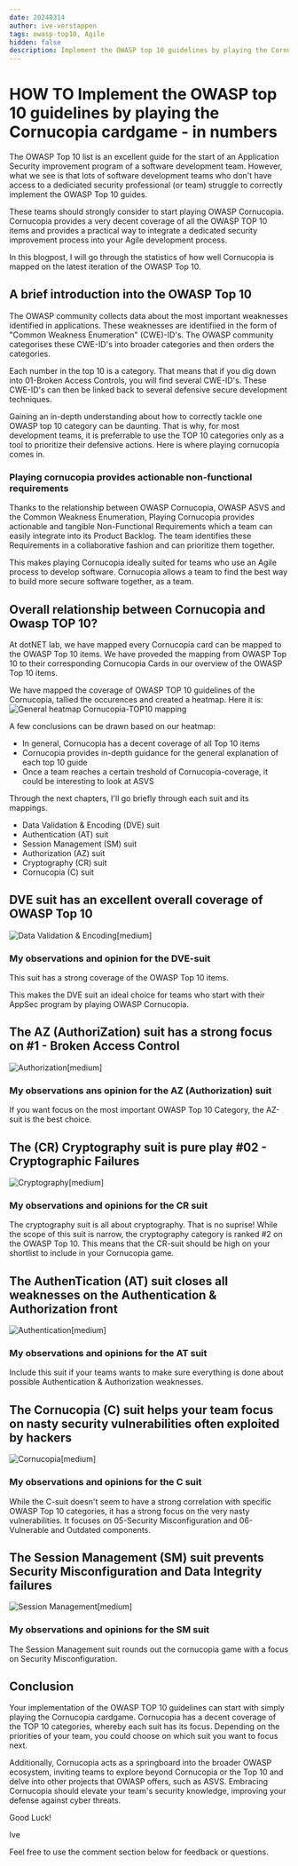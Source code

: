 ```yaml
---
date: 20240314
author: ive-verstappen
tags: owasp-top10, Agile
hidden: false
description: Implement the OWASP top 10 guidelines by playing the Cornucopia cardgame - in numbers
---
```

# HOW TO Implement the OWASP top 10 guidelines by playing the Cornucopia cardgame - in numbers

The OWASP Top 10 list is an excellent guide for the start of an Application Security improvement program of a software development team.  However, what we see is that lots of software development teams who don't have access to a dediciated security professional (or team) struggle to correctly implement the OWASP Top 10 guides.

These teams should strongly consider to start playing OWASP Cornucopia.  Cornucopia provides a very decent coverage of all the OWASP TOP 10 items and provides a practical way to integrate a dedicated security improvement process into your Agile development process.

In this blogpost, I will go through the statistics of how well Cornucopia is mapped on the latest iteration of the OWASP Top 10.

## A brief introduction into the OWASP Top 10
The OWASP community collects data about the most important weaknesses identified in applications.  These weaknesses are identifiied in the form of "Common Weakness Enumeration" (CWE)-ID's.  The OWASP community categorises these CWE-ID's into broader categories and then orders the categories.

Each number in the top 10 is a category.  That means that if you dig down into 01-Broken Access Controls, you will find several CWE-ID's.  These CWE-ID's can then be linked back to several defensive secure development techniques.

Gaining an in-depth understanding about how to correctly tackle one OWASP top 10 category can be daunting.  That is why, for most development teams, it is preferrable to use the TOP 10 categories only as a tool to prioritize their defensive actions.  Here is where playing cornucopia comes in.

### Playing cornucopia provides actionable non-functional requirements
Thanks to the relationship between OWASP Cornucopia, OWASP ASVS and the Common Weakness Enumeration, Playing Cornucopia provides actionable and tangible Non-Functional Requirements which a team can easily integrate into its Product Backlog.  The team identifies these Requirements in a collaborative fashion and can prioritize them together.

This makes playing Cornucopia ideally suited for teams who use an Agile process to develop software.  Cornucopia allows a team to find the best way to build more secure software together, as a team.

## Overall relationship between Cornucopia and Owasp TOP 10?
At dotNET lab, we have mapped every Cornucopia card can be mapped to the OWASP Top 10 items.  We have proveded the mapping from OWASP Top 10 to their corresponding Cornucopia Cards in our overview of the OWASP Top 10 items.

We have mapped the coverage of OWASP TOP 10 guidelines of the Cornucopia, tallied the occurences and created a heatmap.  Here it is:
![General heatmap Cornucopia-TOP10 mapping](algemeen.png)

A few conclusions can be drawn based on our heatmap:

- In general, Cornucopia has a decent coverage of all Top 10 items
- Cornucopia provides in-depth guidance for the general explanation of each top 10 guide
- Once a team reaches a certain treshold of Cornucopia-coverage, it could be interesting to look at ASVS

Through the next chapters, I'll go briefly through each suit and its mappings.
- Data Validation & Encoding (DVE) suit
- Authentication (AT) suit
- Session Management (SM) suit
- Authorization (AZ) suit
- Cryptography (CR) suit
- Cornucopia (C) suit
	
## DVE suit has an excellent overall coverage of OWASP Top 10
![Data Validation & Encoding[medium]](dve-suit.png)

### My observations and opinion for the DVE-suit
This suit has a strong coverage of the OWASP Top 10 items.  

This makes the DVE suit an ideal choice for teams who start with their AppSec program by playing OWASP Cornucopia.  

## The AZ (AuthoriZation) suit has a strong focus on #1 - Broken Access Control
![Authorization[medium]](az-suit.png)

### My observations ans opinion for the AZ (Authorization) suit
If you want focus on the most important OWASP Top 10 Category, the AZ-suit is the best choice.

## The (CR) Cryptography suit is pure play #02 - Cryptographic Failures
![Cryptography[medium]](cr-suit.png)

### My observations and opinions for the CR suit
The cryptography suit is all about cryptography.  That is no suprise!  While the scope of this suit is narrow, the cryptography category is ranked #2 on the OWASP Top 10.  This means that the CR-suit should be high on your shortlist to include in your Cornucopia game.

## The AuthenTication (AT) suit closes all weaknesses on the Authentication & Authorization front
![Authentication[medium]](at-suit.png)

### My observations and opinions for the AT suit
Include this suit if your teams wants to make sure everything is done about possible Authentication & Authorization weaknesses.  

## The Cornucopia (C) suit helps your team focus on nasty security vulnerabilities often exploited by hackers
![Cornucopia[medium]](c-suit.png)

### My observations and opinions for the C suit

While the C-suit doesn't seem to have a strong correlation with specific OWASP Top 10 categories, it has a strong focus on the very nasty vulnerabilities.  It focuses on 05-Security Misconfiguration and 06-Vulnerable and Outdated components.  

## The Session Management (SM) suit prevents Security Misconfiguration and Data Integrity failures
![Session Management[medium]](sm-suit.png)


### My observations and opinions for the SM suit

The Session Management suit rounds out the cornucopia game with a focus on Security Misconfiguration.  

## Conclusion
Your implementation of the OWASP TOP 10 guidelines can start with simply playing the Cornucopia cardgame.  Cornucopia has a decent coverage of the TOP 10 categories, whereby each suit has its focus.  Depending on the priorities of your team, you could choose on which suit you want to focus next.

Additionally, Cornucopia acts as a springboard into the broader OWASP ecosystem, inviting teams to explore beyond Cornucopia or the Top 10 and delve into other projects that OWASP offers, such as ASVS. Embracing Cornucopia should elevate your team's security knowledge, improving your defense against cyber threats.

Good Luck!

Ive

Feel free to use the comment section below for feedback or questions.